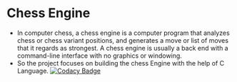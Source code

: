 # Chess Engine

* In computer chess, a chess engine is a computer program that analyzes chess or chess variant positions, and generates a move or list of moves that it regards as strongest. A chess engine is usually a back end with a command-line interface with no graphics or windowing.
* So the project focuses on building the chess Engine with the help of C Language.
[![Codacy Badge](https://app.codacy.com/project/badge/Grade/8a3ac388f05342c88c2e8bde4a2931fe)](https://www.codacy.com/gh/nuPURohit/LTTS_MiniProject_StepIn/dashboard?utm_source=github.com&amp;utm_medium=referral&amp;utm_content=nuPURohit/LTTS_MiniProject_StepIn&amp;utm_campaign=Badge_Grade)
